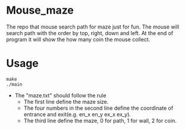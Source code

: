 # Mouse_maze
The repo that mouse search path for maze just for fun.
The mouse will search path with the order by top, right, down and left.
At the end of program it will show the how many coin the mouse collect.

# Usage
```
make
./main
```
* The "maze.txt" should follow the rule
  * The first line define the maze size.
  * The four numbers in the second line define the coordinate of entrance and exit(e.g. en_x en_y ex_x ex_y).
  * The third line define the maze, 0 for path, 1 for wall, 2 for coin.
